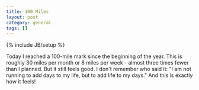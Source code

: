 ```yaml
---
title: 100 Miles
layout: post
category: general
tags: []
---
```

{% include JB/setup %}

Today I reached a 100-mile mark since the beginning of the year. This is roughly 30 miles per month or 8 miles per week - almost three times fewer than I planned. But it still feels good. I don't remember who said it: "I am not running to add days to my life, but to add life to my days." And this is exactly how it feels!
